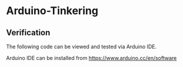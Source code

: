 # Arduino-Tinkering

## Verification
The following code can be viewed and tested via Arduino IDE.

Arduino IDE can be installed from https://www.arduino.cc/en/software
